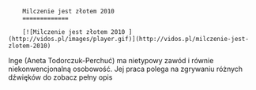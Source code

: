 
        Milczenie jest złotem 2010 
        =============
        
        [![Milczenie jest złotem 2010 ](http://vidos.pl/images/player.gif)](http://vidos.pl/milczenie-jest-zlotem-2010)
        
        
 Inge (Aneta Todorczuk-Perchuć) ma nietypowy zawód i równie niekonwencjonalną osobowość. Jej praca polega na zgrywaniu różnych dźwięków do zobacz pełny opis
    